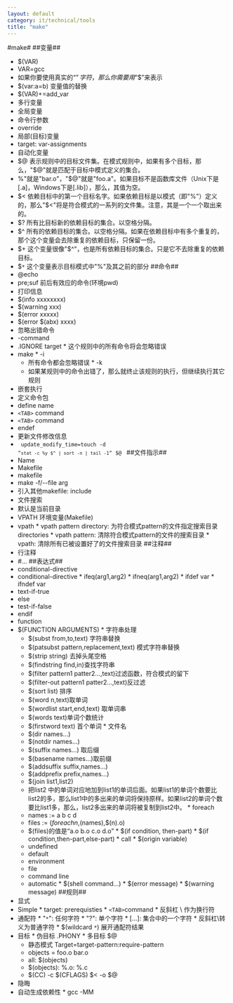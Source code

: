```yaml
---
layout: default
category: it/technical/tools
title: "make"
---
```


#make#
##变量##
*  $(VAR)
*  VAR=gcc
*  如果你要使用真实的“$”字符，那么你需要用“$$”来表示
*  $(var:a=b) 变量值的替换
*  $(VAR)+=add_var
*  多行变量
*  全局变量
*  命令行参数
  *  override
*  局部(目标)变量
  *  target: var-assignments
*  自动化变量
  *  $@ 表示规则中的目标文件集。在模式规则中，如果有多个目标，那么，"$@"就是匹配于目标中模式定义的集合。 
  *  $% 仅当目标是函数库文件中，表示规则中的目标成员名。例如，如果一个目标是"foo.a(bar.o)"，那么，"$%"就是"bar.o"，"$@"就是"foo.a"。如果目标不是函数库文件（Unix下是[.a]，Windows下是[.lib]），那么，其值为空。 
  *  $< 依赖目标中的第一个目标名字。如果依赖目标是以模式（即"%"）定义的，那么"$<"将是符合模式的一系列的文件集。注意，其是一个一个取出来的。 
  *  $?  所有比目标新的依赖目标的集合。以空格分隔。 
  *  $^ 所有的依赖目标的集合。以空格分隔。如果在依赖目标中有多个重复的，那个这个变量会去除重复的依赖目标，只保留一份。 
  *  $+ 这个变量很像"$^"，也是所有依赖目标的集合。只是它不去除重复的依赖目标。 
  *  $`*` 这个变量表示目标模式中"%"及其之前的部分 
##命令##
*  @echo
*  pre;suf 前后有效应的命令(环境pwd)
*  打印信息
  *  $(info xxxxxxxx)
  *  $(warning xxx)
  *  $(error xxxxx)
  *  $(error $(abx) xxxx)
*  忽略出错命令
  *  -command
  *  .IGNORE target
    *  这个规则中的所有命令将会忽略错误
  *  make
    *  -i
      *  所有命令都会忽略错误
    *  -k
      *  如果某规则中的命令出错了，那么就终止该规则的执行，但继续执行其它规则 
*  嵌套执行
*  定义命令包
  *  define name
  *  `<TAB>` command
  *  `<TAB>` command
  *  endef
*  更新文件修改信息
  *  <code language="makefile"> update_modify_time=touch -d "``stat -c %y $^ | sort -n | tail -1``" $@ </code>
##文件指示##
*  Name
  *  Makefile
  *  makefile
  *  make -f/--file arg
*  引入其他makefile: include
*  文件搜索
  *  默认是当前目录
  *  VPATH 环境变量(Makefile)
  *  vpath
    *  vpath pattern directory: 为符合模式pattern的文件指定搜索目录directories
    *  vpath pattern: 清除符合模式pattern的文件的搜索目录
    *  vpath: 清除所有已被设置好了的文件搜索目录
##注释##
*  行注释
*  #...
##表达式##
*  conditional-directive
  *  conditional-directive
    *  ifeq(arg1,arg2)
    *  ifneq(arg1,arg2)
    *  ifdef var
    *  ifndef var
  *  text-if-true
  *  else
  *  test-if-false
  *  endif
*  function
  *  $(FUNCTION ARGUMENTS)
    *  字符串处理
      *  $(subst from,to,text) 字符串替换
      *  $(patsubst pattern,replacement,text) 模式字符串替换
      *  $(strip string) 去掉头尾空格
      *  $(findstring find,in)查找字符串
      *  $(filter pattern1 patter2...,text)过滤函数，符合模式的留下
      *  $(filter-out pattern1 patter2...,text)反过滤
      *  $(sort list) 排序
      *  $(word n,text)取单词
      *  $(wordlist start,end,text) 取单词串
      *  $(words text)单词个数统计
      *  $(firstword text) 首个单词
    *  文件名
      *  $(dir names...) 
      *  $(notdir names...) 
      *  $(suffix names...) 取后缀
      *  $(basename names...)取前缀
      *  $(addsuffix suffix,names...) 
      *  $(addprefix prefix,names...) 
      *  $(join list1,list2)
        *  把list2 中的单词对应地加到list1的单词后面。如果list1的单词个数要比list2的多，那么list1中的多出来的单词将保持原样。如果list2的单词个数要比list1多，那么，list2多出来的单词将被复制到list2中。
    *  foreach
      *  names := a b c d
      *  files := $(foreach n,$(names),$(n).o)
      *  $(files)的值是“a.o b.o c.o d.o”
    *  $(if condition, then-part) 
    *  $(if condition,then-part,else-part)
    *  call
    *  $(origin variable)
      *  undefined
      *  default
      *  environment
      *  file
      *  command line
      *  automatic
    *  $(shell command...)
    *  $(error message)
    *  $(warning message)
##规则##
*  显式
  *  Simple
    *  target: prerequisties
    *  `<TAB>`command
    *  反斜杠 \ 作为换行符
  *  通配符
    *  "`*`": 任何字符
    *  "?": 单个字符
    *  [...]: 集合中的一个字符
    *  反斜杠\转义为普通字符
    *  $(wildcard `*`) 展开通配符结果
  *  目标
    *  伪目标 .PHONY
    *  多目标 $@
      *  静态模式 Target=target-pattern:require-pattern
        *  objects = foo.o bar.o
        *  all: $(objects)
        *  $(objects): %.o: %.c
        *  $(CC) -c $(CFLAGS) $< -o $@ 
*  隐晦
  *  自动生成依赖性
    *  gcc -MM
